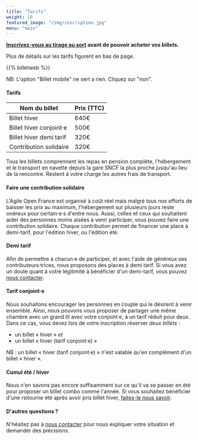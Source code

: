 ```yaml
---
title: "Tarifs"
weight: 10
featured_image: "/img/inscription.jpg"
menu: "main"
---
```


**[Inscrivez-vous au tirage au sort](/inscription) avant de
pouvoir acheter vos billets.**

Plus de détails sur les tarifs figurent en bas de page.

{{% billetweb %}}

NB: L'option "Billet mobile" ne sert a rien. Cliquez sur "non".

#### Tarifs

| Nom du billet                                         |  Prix (TTC)        |
|-------------------------------------------------------|--------------------|
| Billet hiver                                          |     640€           |
| Billet hiver conjoint·e                               |     500€           |
| Billet hiver demi tarif                               |     320€           |
| Contribution solidaire                                |     320€           |

Tous les billets comprennent les repas en pension complète, l'hébergement et le
transport en navette depuis la gare SNCF la plus proche jusqu'au lieu de la
rencontre. Restent à votre charge les autres frais de transport.

#### Faire une contribution solidaire

L'Agile Open France est organisé à coût réel mais malgré tous nos efforts de
baisser les prix au maximum, l'hébergement sur plusieurs jours reste onéreux
pour certain·e·s d'entre nous. Aussi, celles et ceux qui souhaitent aider des
personnes moins aisées à venir participer, vous pouvez faire une contribution
solidaire. Chaque contribution permet de financer une place à demi-tarif, pour
l'édition hiver, ou l'édition été.

#### Demi tarif

Afin de permettre à chacun·e de participer, et avec l'aide de généreux·ses
contributeurs·trices, nous proposons des places à demi tarif.
Si vous avez un doute quant à votre légitimité à bénéficier d'un demi-tarif,
vous pouvez [nous contacter](staff-at-agileopenfrance-point-com).

#### Tarif conjoint·e

Nous souhaitons encourager les personnes en couple qui le désirent à venir
ensemble. Ainsi, nous pouvons vous proposer de partager
une même chambre avec un grand lit avec votre conjoint·e, à un tarif réduit
pour deux. Dans ce cas, vous devez lors de votre inscription réserver *deux
billets* :
- un billet « hiver » *et*
- un billet « hiver (tarif conjoint·e) »

NB : un billet « hiver (tarif conjoint·e) » n'est valable qu'en complément d'un
billet « hiver ».

#### Cumul été / hiver

Nous n'en savons pas encore suffisamment sur ce qu'il va se passer en été pour
proposer un billet combo comme l'année. Si vous souhaitez bénéficier d'une
rsitourne été après avoir pris billet hiver, [faites-le nous
savoir](staff-at-agileopenfrance-point-com).

#### D'autres questions ?

N'hésitez pas à [nous contacter](staff-at-agileopenfrance-point-com) pour nous
expliquer votre situation et demander des précisions.
